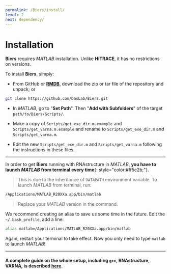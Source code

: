 ```yaml
---
permalink: /Biers/install/
level: 2
next: dependency/
---
```


# Installation

**Biers** requires *MATLAB* installation. Unlike **HiTRACE**, it has no restrictions on versions.

To install **Biers**, simply:

- From GitHub or [**RMDB**](https://rmdb.stanford.edu/tools/), download the zip or tar file of the repository and unpack; or 

```bash
git clone https://github.com/DasLab/Biers.git
```

- In *MATLAB*, go to "**Set Path**". Then "**Add with Subfolders**" of the target `path/to/Biers/Scripts/`.

- Make a copy of `Scripts/get_exe_dir.m.example` and `Scripts/get_varna.m.example` and rename to `Scripts/get_exe_dir.m` and `Scripts/get_varna.m`.

- Edit the new `Scripts/get_exe_dir.m` and `Scripts/get_varna.m` following the instructions in these files.

<hr/>

In order to get **Biers** running with RNAstructure in _MATLAB_, **you have to launch _MATLAB_ from terminal every time**{: style="color:#ff5c2b;"}. 

> This is due to the inheritance of `DATAPATH` environment variable. To launch _MATLAB_ from terminal, run:

```bash
/Applications/MATLAB_R20XXa.app/bin/matlab
```

> Replace your _MATLAB_ version in the command.

We recommend creating an alias to save us some time in the future. Edit the `~/.bash_profile`, add a line:

```bash
alias matlab=/Applications/MATLAB_R20XXa.app/bin/matlab
```

Again, restart your terminal to take effect. Now you only need to type `matlab` to launch _MATLAB_!

<hr/>

#### **A complete guide on the whole setup**, including `gcc`, RNAstructure, VARNA, is described [here](../dependency/).

